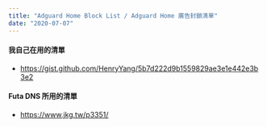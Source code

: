 ```yaml
---
title: "Adguard Home Block List / Adguard Home 廣告封鎖清單"
date: "2020-07-07"
---
```


#### 我自己在用的清單
* https://gist.github.com/HenryYang/5b7d222d9b1559829ae3e1e442e3b3e2

#### Futa DNS 所用的清單
* https://www.jkg.tw/p3351/



